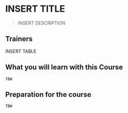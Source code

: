 # INSERT TITLE

> INSERT DESCRIPTION

## Trainers

INSERT TABLE

## What you will learn with this Course

`TBW`

## Preparation for the course

`TBW`
